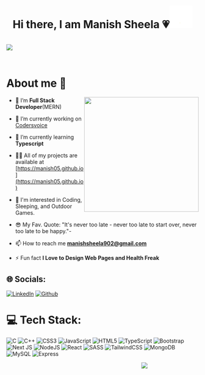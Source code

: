 
<h1 align="center">Hi there, I am Manish Sheela 💗<img src="https://github.com/ManishSheela/ManishSheela/blob/4e2e22f161b3f7d5e439831e374fc0ca1269238f/wave.gif" width="60px" /></h1>


![](https://komarev.com/ghpvc/?username=ManishSheela&color=ff69b4&label=🍨_Nice_To_Meet_U!_You+are+my+visitor+No.)    
<br>
---
# About me 🙋

<img align="right" width="300" height="300" src="https://user-images.githubusercontent.com/70943732/209951414-a2e5a1bb-73e6-473d-895d-9baa0f0a5117.png">


- 👯 I’m **Full Stack Developer**(MERN)
  
- 🔭 I’m currently working on [Codersvoice](https://github.com/ManishSheela/Codersvoice)

- 🌱 I’m currently learning **Typescript**
  
- 👨‍💻 All of my projects are available at [https://manish05.github.io](https://manish05.github.io) 

- 🧐 I'm interested in Coding, Sleeping, and Outdoor Games.
  
- 😎 My Fav. Quote: "It's never too late - never too late to start over, never too late to be happy."-
  
- 📫 How to reach me **manishsheela902@gmail.com**

- ⚡ Fun fact **I Love to Design Web Pages and Health Freak**




## 🌐 Socials:
[![LinkedIn](https://img.shields.io/badge/LinkedIn-%230077B5.svg?&style=for-the-badge&logo=linkedin&logoColor=white)](https://linkedin.com/in/manishsheela) [![Github](https://img.shields.io/badge/github-%23E4405F.svg?&style=for-the-badge&logo=github&logoColor=white)](https://github.com/ManishSheela) 



# 💻 Tech Stack:
![C](https://img.shields.io/badge/c-%2300599C.svg?style=for-the-badge&logo=c&logoColor=white) ![C++](https://img.shields.io/badge/c++-%2300599C.svg?style=for-the-badge&logo=c%2B%2B&logoColor=white) ![CSS3](https://img.shields.io/badge/css3-%231572B6.svg?style=for-the-badge&logo=css3&logoColor=white) ![JavaScript](https://img.shields.io/badge/javascript-%23323330.svg?style=for-the-badge&logo=javascript&logoColor=%23F7DF1E) ![HTML5](https://img.shields.io/badge/html5-%23E34F26.svg?style=for-the-badge&logo=html5&logoColor=white) ![TypeScript](https://img.shields.io/badge/typescript-%23007ACC.svg?style=for-the-badge&logo=typescript&logoColor=white) ![Bootstrap](https://img.shields.io/badge/bootstrap-%23563D7C.svg?style=for-the-badge&logo=bootstrap&logoColor=white) ![Next JS](https://img.shields.io/badge/Next-black?style=for-the-badge&logo=next.js&logoColor=white) ![NodeJS](https://img.shields.io/badge/node.js-6DA55F?style=for-the-badge&logo=node.js&logoColor=white) ![React](https://img.shields.io/badge/react-%2320232a.svg?style=for-the-badge&logo=react&logoColor=%2361DAFB) ![SASS](https://img.shields.io/badge/SASS-hotpink.svg?style=for-the-badge&logo=SASS&logoColor=white) ![TailwindCSS](https://img.shields.io/badge/tailwindcss-%2338B2AC.svg?style=for-the-badge&logo=tailwind-css&logoColor=white) ![MongoDB](https://img.shields.io/badge/MongoDB-%234ea94b.svg?style=for-the-badge&logo=mongodb&logoColor=white) ![MySQL](https://img.shields.io/badge/mysql-%2300f.svg?style=for-the-badge&logo=mysql&logoColor=white) ![Express](https://img.shields.io/badge/express-%2320232a.svg?style=for-the-badge&logo=express&logoColor=%2361DAFB)

<img align="right" width="150" src="https://user-images.githubusercontent.com/70943732/209951571-93b7afe5-f523-4683-b725-5d94b287e94e.png">


